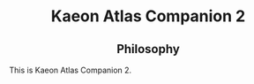 <h1 align="center">Kaeon Atlas Companion 2</h1>

<h2 align="center">Philosophy</h2>

This is Kaeon Atlas Companion 2.